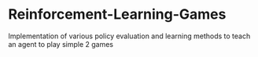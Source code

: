 # Reinforcement-Learning-Games
Implementation of various policy evaluation and learning methods to teach an agent to play simple 2 games
